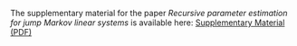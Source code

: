 The supplementary material for the paper  *Recursive parameter estimation for jump Markov linear systems* is available here: [Supplementary Material (PDF)](./Supplementary%20material%20for_%20Recursive%20parameter%20estimation%20for%20jump%20Markov%20linear%20systems.pdf?raw=true)

